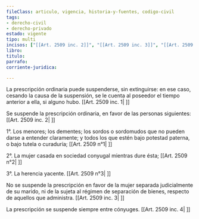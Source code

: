 ```yaml
---
fileClass: articulo, vigencia, historia-y-fuentes, codigo-civil
tags:
- derecho-civil
- derecho-privado
estado: vigente
tipo: multi
incisos: ["[[Art. 2509 inc. 2]]", "[[Art. 2509 inc. 3]]", "[[Art. 2509 inc. 4]]", "[[Art. 2509 inc. 1]]"]
libro:
titulo:
parrafo:
corriente-juridica:

---
```

La prescripción ordinaria puede suspenderse, sin extinguirse: en ese caso, cesando la causa de la suspensión, se le cuenta al poseedor el tiempo anterior a ella, si alguno hubo. [[Art. 2509 inc. 1| ]]

Se suspende la prescripción ordinaria, en favor de las personas siguientes: [[Art. 2509 inc. 2| ]]

1°. Los menores; los dementes; los sordos o sordomudos que no pueden darse a entender claramente; y todos los que estén bajo potestad paterna, o bajo tutela o curaduría; [[Art. 2509 n°1| ]]

2°. La mujer casada en sociedad conyugal mientras dure ésta; [[Art. 2509 n°2| ]]

3°. La herencia yacente. [[Art. 2509 n°3| ]]

No se suspende la prescripción en favor de la mujer separada judicialmente de su marido, ni de la sujeta al régimen de separación de bienes, respecto de aquellos que administra. [[Art. 2509 inc. 3| ]]

La prescripción se suspende siempre entre cónyuges. [[Art. 2509 inc. 4| ]]